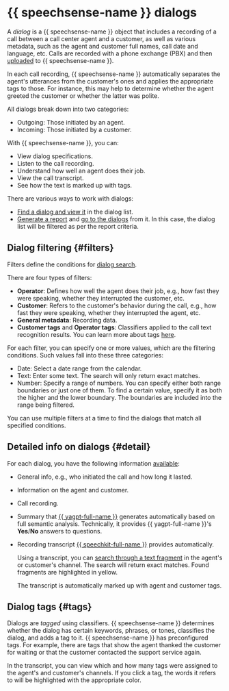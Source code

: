 # {{ speechsense-name }} dialogs

A _dialog_ is a {{ speechsense-name }} object that includes a recording of a call between a call center agent and a customer, as well as various metadata, such as the agent and customer full names, call date and language, etc. Calls are recorded with a phone exchange (PBX) and then [uploaded](../operations/data/upload-data.md) to {{ speechsense-name }}.

In each call recording, {{ speechsense-name }} automatically separates the agent's utterances from the customer's ones and applies the appropriate tags to those. For instance, this may help to determine whether the agent greeted the customer or whether the latter was polite.

All dialogs break down into two categories:

* Outgoing: Those initiated by an agent.
* Incoming: Those initiated by a customer.

With {{ speechsense-name }}, you can:

* View dialog specifications.
* Listen to the call recording.
* Understand how well an agent does their job.
* View the call transcript.
* See how the text is marked up with tags.

There are various ways to work with dialogs:

* [Find a dialog and view it](../operations/data/manage-dialogs.md) in the dialog list.
* [Generate a report](../operations/data/manage-reports.md) and [go to the dialogs](../operations/data/manage-reports.md#go-to-a-dialog) from it. In this case, the dialog list will be filtered as per the report criteria.

## Dialog filtering {#filters}

Filters define the conditions for [dialog search](../operations/data/manage-dialogs.md#filters-dialogs).

There are four types of filters:

* **Operator**: Defines how well the agent does their job, e.g., how fast they were speaking, whether they interrupted the customer, etc.
* **Customer**: Refers to the customer's behavior during the call, e.g., how fast they were speaking, whether they interrupted the agent, etc.
* **General metadata**: Recording data.
* **Customer tags** and **Operator tags**: Classifiers applied to the call text recognition results. You can learn more about tags [here](#tags).

For each filter, you can specify one or more values, which are the filtering conditions. Such values fall into these three categories:

* Date: Select a date range from the calendar.
* Text: Enter some text. The search will only return exact matches.
* Number: Specify a range of numbers. You can specify either both range boundaries or just one of them. To find a certain value, specify it as both the higher and the lower boundary. The boundaries are included into the range being filtered.

You can use multiple filters at a time to find the dialogs that match all specified conditions.

## Detailed info on dialogs {#detail}

For each dialog, you have the following information [available](../operations/data/manage-dialogs.md#view-dialog):

* General info, e.g., who initiated the call and how long it lasted.
* Information on the agent and customer.
* Call recording.
* Summary that [{{ yagpt-full-name }}](../../yandexgpt/) generates automatically based on full semantic analysis. Technically, it provides {{ yagpt-full-name }}'s **Yes**/**No** answers to questions.
* Recording transcript [{{ speechkit-full-name }}](../../speechkit/) provides automatically.

   Using a transcript, you can [search through a text fragment](../operations/data/manage-dialogs.md#find-dialogs) in the agent's or customer's channel. The search will return exact matches. Found fragments are highlighted in yellow.

   The transcript is automatically marked up with agent and customer tags.

## Dialog tags {#tags}

Dialogs are _tagged_ using classifiers. {{ speechsense-name }} determines whether the dialog has certain keywords, phrases, or tones, classifies the dialog, and adds a tag to it. {{ speechsense-name }} has preconfigured tags. For example, there are tags that show the agent thanked the customer for waiting or that the customer contacted the support service again.

In the transcript, you can view which and how many tags were assigned to the agent's and customer's channels. If you click a tag, the words it refers to will be highlighted with the appropriate color.
